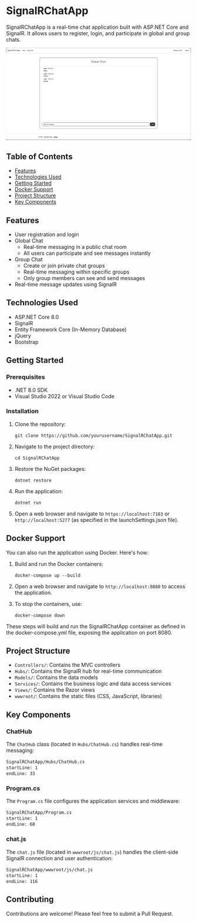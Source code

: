 # SignalRChatApp

SignalRChatApp is a real-time chat application built with ASP.NET Core and SignalR. It allows users to register, login, and participate in global and group chats.

![demo](img/image.png)

## Table of Contents

- [Features](#features)
- [Technologies Used](#technologies-used)
- [Getting Started](#getting-started)
- [Docker Support](#docker-support)
- [Project Structure](#project-structure)
- [Key Components](#key-components)


## Features

- User registration and login
- Global Chat
   - Real-time messaging in a public chat room
   - All users can participate and see messages instantly
- Group Chat
   - Create or join private chat groups
   - Real-time messaging within specific groups
   - Only group members can see and send messages
- Real-time message updates using SignalR

## Technologies Used

- ASP.NET Core 8.0
- SignalR
- Entity Framework Core (In-Memory Database)
- jQuery
- Bootstrap


## Getting Started

### Prerequisites

- .NET 8.0 SDK
- Visual Studio 2022 or Visual Studio Code

### Installation

1. Clone the repository:
   ```
   git clone https://github.com/yourusername/SignalRChatApp.git
   ```

2. Navigate to the project directory:
   ```
   cd SignalRChatApp
   ```

3. Restore the NuGet packages:
   ```
   dotnet restore
   ```

4. Run the application:
   ```
   dotnet run
   ```

5. Open a web browser and navigate to `https://localhost:7103` or `http://localhost:5277` (as specified in the launchSettings.json file).


## Docker Support

You can also run the application using Docker. Here's how:


1. Build and run the Docker containers:
   ```
   docker-compose up --build
   ```

2. Open a web browser and navigate to `http://localhost:8080` to access the application.

3. To stop the containers, use:
   ```
   docker-compose down
   ```

These steps will build and run the SignalRChatApp container as defined in the docker-compose.yml file, exposing the application on port 8080.


## Project Structure

- `Controllers/`: Contains the MVC controllers
- `Hubs/`: Contains the SignalR hub for real-time communication
- `Models/`: Contains the data models
- `Services/`: Contains the business logic and data access services
- `Views/`: Contains the Razor views
- `wwwroot/`: Contains the static files (CSS, JavaScript, libraries)

## Key Components

### ChatHub

The `ChatHub` class (located in `Hubs/ChatHub.cs`) handles real-time messaging:

```
SignalRChatApp/Hubs/ChatHub.cs
startLine: 1
endLine: 33
```

### Program.cs

The `Program.cs` file configures the application services and middleware:

```
SignalRChatApp/Program.cs
startLine: 1
endLine: 60
```

### chat.js

The `chat.js` file (located in `wwwroot/js/chat.js`) handles the client-side SignalR connection and user authentication:

```
SignalRChatApp/wwwroot/js/chat.js
startLine: 1
endLine: 116
```

## Contributing

Contributions are welcome! Please feel free to submit a Pull Request.